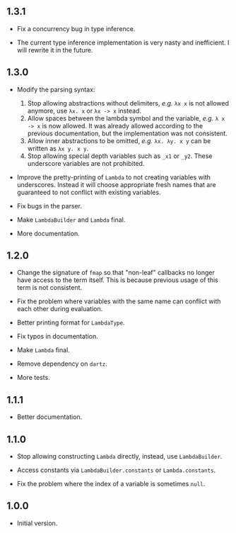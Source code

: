 ## 1.3.1

- Fix a concurrency bug in type inference.

- The current type inference implementation is very nasty and inefficient. I
  will rewrite it in the future.

## 1.3.0

- Modify the parsing syntax:
  1. Stop allowing abstractions without delimiters, *e.g.* `λx x` is not allowed
     anymore, use `λx. x` or `λx -> x` instead.
  2. Allow spaces between the lambda symbol and the variable, *e.g.* `λ x -> x`
     is now allowed. It was already allowed according to the previous
      documentation, but the implementation was not consistent.
  3. Allow inner abstractions to be omitted, *e.g.* `λx. λy. x y` can be
     written as `λx y. x y`.
  4. Stop allowing special depth variables such as `_x1` or `_y2`. These
     underscore variables are not prohibited.

- Improve the pretty-printing of `Lambda` to not creating variables with
  underscores. Instead it will choose appropriate fresh names that are
  guaranteed to not conflict with existing variables.

- Fix bugs in the parser.

- Make `LambdaBuilder` and `Lambda` final.

- More documentation.


## 1.2.0

- Change the signature of `fmap` so that "non-leaf" callbacks no longer have access
  to the term itself. This is because previous usage of this term is not consistent.

- Fix the problem where variables with the same name can conflict with each other
  during evaluation.

- Better printing format for `LambdaType`.

- Fix typos in documentation.

- Make `Lambda` final.

- Remove dependency on `dartz`.

- More tests.


## 1.1.1

- Better documentation.


## 1.1.0

- Stop allowing constructing `Lambda` directly, instead, use `LambdaBuilder`.

- Access constants via `LambdaBuilder.constants` or `Lambda.constants`.

- Fix the problem where the index of a variable is sometimes `null`.


## 1.0.0

- Initial version.
